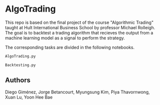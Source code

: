# AlgoTrading

This repo is based on the final project of the course "Algorithmic Trading" taught at Hult International Business School by professor Michael Rolleigh. The goal is to backtest a trading algorithm that recieves the output from a machine learning model as a signal to perform the strategy.   

The corresponding tasks are divided in the following notebooks. 


```python
AlgoTrading.py 
``` 


```python 
Backtesting.py
```


## Authors

Diego Giménez, Jorge Betancourt, Myungsung Kim, Piya Thavornwong, Xuan Lu, Yoon Hee Bae
